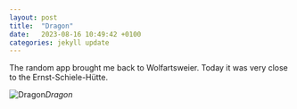 ```yaml
---
layout: post
title:  "Dragon"
date:   2023-08-16 10:49:42 +0100
categories: jekyll update
---
```


The random app brought me back to Wolfartsweier. Today it was very close to the Ernst-Schiele-Hütte.


![Dragon](https://lh3.googleusercontent.com/pw/AIL4fc92jCW1cn9nCqabxNQC-c07mFBqNjxYATTfEhTS2MUuiIS-PXyHe9I0g7OKipGOQlurkwU6eIDlKeEe16WN5u547TUUyCUMbhPuh9Ml0tHYNy-Y2Rg=w2400)*Dragon*&nbsp;



[jekyll-docs]: https://jekyllrb.com/docs/home
[jekyll-gh]:   https://github.com/jekyll/jekyll
[jekyll-talk]: https://talk.jekyllrb.com/


